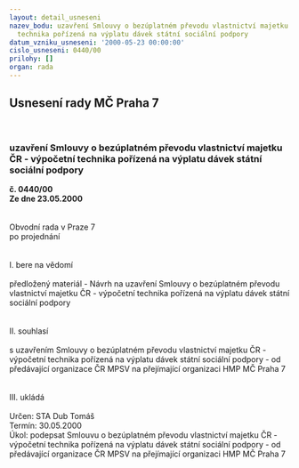 ```yaml
---
layout: detail_usneseni
nazev_bodu: uzavření Smlouvy o bezúplatném převodu vlastnictví majetku ČR - výpočetní
  technika pořízená na výplatu dávek státní sociální podpory
datum_vzniku_usneseni: '2000-05-23 00:00:00'
cislo_usneseni: 0440/00
prilohy: []
organ: rada
---
```

<div id="ucUsn_pList" class="usn">
	<span><h2>Usnesení rady MČ Praha 7 </h2>
<br></span><div class="standBody">
<span><h3>uzavření Smlouvy o bezúplatném převodu vlastnictví majetku ČR - výpočetní technika pořízená na výplatu dávek státní sociální podpory</h3></span><div class="center">
		<strong>č. 0440/00</strong><br>
	</div>
<div class="center">
		<strong>Ze dne 23.05.2000</strong><br><br>
	</div>     <br>Obvodní rada v Praze 7<br>po projednání<br><br><br>I.	bere na vědomí<br><br> předložený materiál - Návrh na uzavření Smlouvy o bezúplatném převodu vlastnictví majetku ČR  - výpočetní technika pořízená na výplatu dávek státní sociální podpory<br><br><br>II.	souhlasí <br><br>s uzavřením Smlouvy o bezúplatném převodu vlastnictví majetku ČR - výpočetní technika pořízená na výplatu dávek státní sociální podpory - od předávající organizace ČR MPSV na přejímající organizaci HMP MČ Praha 7<br><br><br>III.	ukládá <br><br> Určen:	     	STA Dub Tomáš<br>Termín: 30.05.2000<br>Úkol:	podepsat Smlouvu o bezúplatném převodu vlastnictví majetku ČR - výpočetní technika pořízená na výplatu dávek státní sociální podpory - od předávající organizace ČR MPSV na přejímající organizaci HMP MČ Praha 7 <br> <br>
</div>
</div>